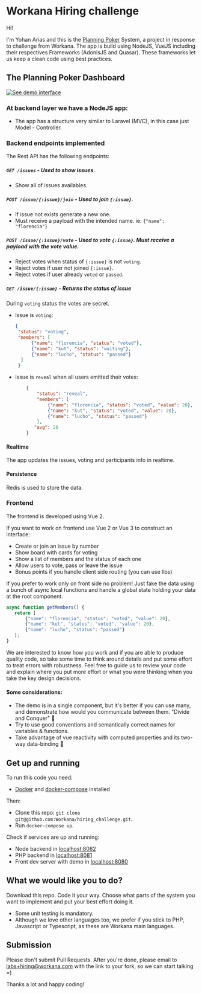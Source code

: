 # Workana Hiring challenge

Hi!

I'm Yohan Arias and this is the [Planning Poker](https://en.wikipedia.org/wiki/Planning_poker) System, a project in response to challenge from Workana.
The app is build using NodeJS, VueJS including their respectives Frameworks (AdonisJS and Quasar).
These frameworks let us keep a clean code using best practices.

## The Planning Poker Dashboard

[![See demo interface](https://user-images.githubusercontent.com/281727/100144788-13509980-2e76-11eb-8ae4-264f94928225.png)](https://codepen.io/emilioastarita/pen/NWRKWwv)

### At backend layer we have a NodeJS app:

- The app has a structure very similar to Laravel (MVC), in this case just Model - Controller.


### Backend endpoints implemented

The Rest API has the following endpoints:

##### `GET /issues` - Used to show issues. 
   - Show all of issues availables.

##### `POST /issue/{:issue}/join` - Used to join `{:issue}`. 
   - If issue not exists generate a new one.
   - Must receive a payload with the intended name. ie: `{"name": "florencia"}`
 
##### `POST /issue/{:issue}/vote` - Used to vote `{:issue}`. Must receive a payload with the vote value.
   - Reject votes when status of `{:issue}` is not `voting`. 
   - Reject votes if user not joined `{:issue}`. 
   - Reject votes if user already `voted` or `passed`. 
  
##### `GET /issue/{:issue}` - Returns the status of issue
   During `voting` status the votes are secret.
   - Issue is `voting`: 
        ````json
        {
         "status": "voting", 
         "members": [
              {"name": "florencia", "status": "voted"}, 
              {"name": "kut", "status": "waiting"}, 
              {"name": "lucho", "status": "passed"}
          ]
         }
        ````
   - Issue is `reveal` when all users emitted their votes: 
        ````json
            {
                "status": "reveal", 
                "members": [
                    {"name": "florencia", "status": "voted", "value": 20}, 
                    {"name": "kut", "status": "voted", "value": 20}, 
                    {"name": "lucho", "status": "passed"}
                ],
               "avg": 20
            }
       ````

#### Realtime 

The app updates the issues, voting and participants info in realtime.

#### Persistence

Redis is used to store the data.


### Frontend

The frontend is developed using Vue 2.

If you want to work on frontend use Vue 2 or Vue 3 to construct an interface:

 - Create or join an issue by number
 - Show board with cards for voting 
 - Show a list of members and the status of each one
 - Allow users to vote, pass or leave the issue
 - Bonus points if you handle client side routing (you can use libs)

If you prefer to work only on front side no problem! Just fake the data using a bunch of  async local functions and handle
a global state holding your data at the root component.

```javascript
async function getMembers() { 
   return [
       {"name": "florencia", "status": "voted", "value": 20}, 
       {"name": "kut", "status": "voted", "value": 20}, 
       {"name": "lucho", "status": "passed"}
   ];
}
```
 
We are interested to know how you work and if you are able to produce quality code, so take some time to think around 
details and put some effort to treat errors with robustness. 
Feel free to guide us to review your code and explain where you put more effort
or what you were thinking when you take the key design decisions.   

#### Some considerations:
 - The demo is in a single component, but it's better if you can use many, and demonstrate how would you communicate between them. "Divide and Conquer" :muscle:
 - Try to use good conventions and semantically correct names for variables & functions.
 - Take advantage of vue reactivity with computed properties and its two-way data-binding :twisted_rightwards_arrows:

## Get up and running

To run this code you need:
  - [Docker](https://www.docker.com/get-started) and [docker-compose](https://docs.docker.com/compose/install/) installed

Then:
  - Clone this repo: `git clone git@github.com:Workana/hiring_challenge.git`.
  - Run `docker-compose up`.
  
Check if services are up and running:
  - Node backend in [localhost:8082](http://localhost:8082/issue/234)
  - PHP backend in [localhost:8081](http://localhost:8081/issue/234)
  - Front dev server with demo in [localhost:8080](http://localhost:8080/)


## What we would like you to do?

Download this repo. Code it your way. Choose what parts of the system you want to implement and put your best effort doing it.

- Some unit testing is mandatory.
- Although we love other languages too, we prefer if you stick to PHP, Javascript or Typescript, as these are 
Workana main languages.



## Submission

 Please don't submit Pull Requests. After you're done, please email to [labs+hiring@workana.com](mailto:labs+hiring@workana.com) 
 with the link to your fork, so we can start talking =)

Thanks a lot and happy coding!

